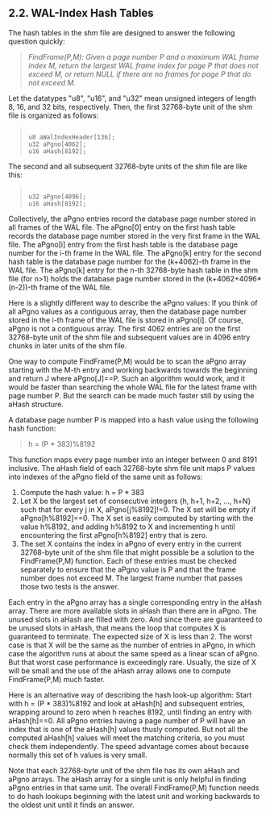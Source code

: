 ## 2\.2\. WAL\-Index Hash Tables


The hash tables in the shm file are designed to answer the
following question quickly:




> *FindFrame(P,M):
> Given a page number P and a maximum WAL frame index M,
> return the largest WAL frame index for page P that does not exceed M, 
> or return NULL if there are no frames for page P that do not exceed M.*



Let the datatypes "u8", "u16", and "u32" mean unsigned integers of
length 8, 16, and 32 bits, respectively. Then, the first 32768\-byte unit
of the shm file is organized as follows:




> ```
> 
> u8 aWalIndexHeader[136];
> u32 aPgno[4062];
> u16 aHash[8192];
> 
> ```


The second and all subsequent 32768\-byte units of the shm file are
like this:




> ```
> 
> u32 aPgno[4096];
> u16 aHash[8192];
> 
> ```


Collectively, the aPgno entries record the database page number stored
in all frames of the WAL file. The aPgno\[0] entry on the first hash table
records the database page number stored in the very first frame in the WAL 
file. The aPgno\[i] entry from the first hash table is the database page number
for the i\-th frame in the WAL file. The aPgno\[k] entry for the second
hash table is the database page number for the (k\+4062\)\-th frame in the
WAL file. The aPgno\[k] entry for the n\-th 32768\-byte hash table in the
shm file (for n\>1\) holds the database page number stored in the
(k\+4062\+4096\*(n\-2\))\-th frame of the WAL file.



Here is a slightly different way to describe the aPgno values:
If you think of all aPgno values as a contiguous array, then
the database page number stored in the i\-th frame of the WAL file
is stored in aPgno\[i]. Of course, aPgno is not a contiguous array.
The first 4062 entries are on the first 32768\-byte unit of the shm
file and subsequent values are in 4096 entry chunks in later units
of the shm file.



One way to compute FindFrame(P,M) would be to scan the aPgno
array starting with the M\-th entry and working backwards towards
the beginning and return J where aPgno\[J]\=\=P. Such an algorithm would
work, and it would be faster than searching the whole WAL file for
the latest frame with page number P. But the search can be made
much faster still by using the aHash structure.



A database page number P is mapped into a hash value
using the following hash function:




> h \= (P \* 383\)%8192


This function maps every page number into an integer between 0
and 8191 inclusive. The aHash field of each 32768\-byte shm file unit
maps P values into indexes of the aPgno field of the same unit as
follows:



1. Compute the hash value: h \= P \* 383
2. Let X be the largest set of consecutive integers {h, h\+1, h\+2, ..., h\+N}
 such that for every j in X, aPgno\[j%8192]!\=0\. The X set will be empty
 if aPgno\[h%8192]\=\=0\. The X set is easily computed by starting with
 the value h%8192, and adding h%8192 to X and incrementing h until
 encountering the first aPgno\[h%8192] entry that is zero.
3. The set X contains the index in aPgno of every entry in the current
 32768\-byte unit of the shm file that might possible be a solution
 to the FindFrame(P,M) function. Each of these entries must be
 checked separately to ensure that the aPgno value is P and that the
 frame number does not exceed M. The largest frame number that passes
 those two tests is the answer.


Each entry in the aPgno array has a single corresponding entry
in the aHash array. There are more available slots in aHash than
there are in aPgno. The unused slots in aHash are filled with zero.
And since there are guaranteed to be unused slots in aHash, that means
the loop that computes X is guaranteed to terminate. The expected size
of X is less than 2\. The worst case is that X will be the same as the
number of entries in aPgno, in which case the algorithm runs at about
the same speed as a linear scan of aPgno. But that worst case performance
is exceedingly rare. Usually, the size of X will be small and the use
of the aHash array allows one to compute FindFrame(P,M) much faster.



Here is an alternative way of describing the hash look\-up algorithm:
Start with h \= (P \* 383\)%8192 and look at aHash\[h] and subsequent entries,
wrapping around to zero when h reaches 8192, until finding an entry with
aHash\[h]\=\=0\. All aPgno entries having a page number of P will have an
index that is one of the aHash\[h] values thusly computed.
But not all the computed aHash\[h] values will
meet the matching criteria, so you must check them independently. The
speed advantage comes about because normally this set of h values is
very small.



Note that each 32768\-byte unit of the shm file has its own aHash and
aPgno arrays. The aHash array for a single unit is only helpful in finding
aPgno entries in that same unit. The overall FindFrame(P,M) function
needs to do hash lookups beginning with the latest unit and working
backwards to the oldest unit until it finds an answer.



